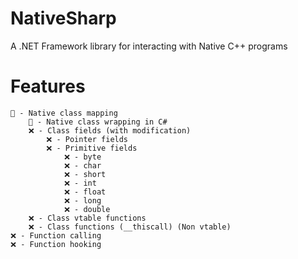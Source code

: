 # NativeSharp
A .NET Framework library for interacting with Native C++ programs


# Features
```
🔄 - Native class mapping
	🔄 - Native class wrapping in C#
	❌ - Class fields (with modification)
		❌ - Pointer fields
		❌ - Primitive fields
			❌ - byte
			❌ - char
			❌ - short
			❌ - int
			❌ - float
			❌ - long
			❌ - double
	❌ - Class vtable functions
	❌ - Class functions (__thiscall) (Non vtable)
❌ - Function calling
❌ - Function hooking
```
